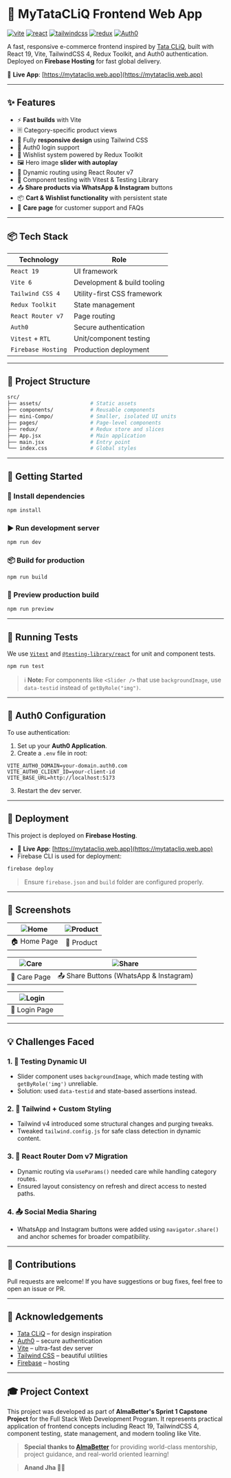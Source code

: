 # 🛒 MyTataCLiQ Frontend Web App

[![vite](https://img.shields.io/badge/Vite-6.x-blueviolet)](https://vitejs.dev/)
[![react](https://img.shields.io/badge/React-19.x-blue)](https://reactjs.org/)
[![tailwindcss](https://img.shields.io/badge/TailwindCSS-4.x-teal)](https://tailwindcss.com/)
[![redux](https://img.shields.io/badge/Redux--Toolkit-2.x-purple)](https://redux-toolkit.js.org/)
[![Auth0](https://img.shields.io/badge/Auth0-Auth-blue)](https://auth0.com/)


A fast, responsive e-commerce frontend inspired by [Tata CLiQ](https://www.tatacliq.com), built with React 19, Vite, TailwindCSS 4, Redux Toolkit, and Auth0 authentication. Deployed on **Firebase Hosting** for fast global delivery.

🔗 **Live App**: [https://mytatacliq.web.app](https://mytatacliq.web.app)

---

## ✨ Features

- ⚡ **Fast builds** with Vite
- 🗏️ Category-specific product views
- 🎨 Fully **responsive design** using Tailwind CSS
- 🔐 Auth0 login support
- 💖 Wishlist system powered by Redux Toolkit
- 🖼️ Hero image **slider with autoplay**
- 🔄 Dynamic routing using React Router v7
- 🔬 Component testing with Vitest & Testing Library
- 📤 **Share products via WhatsApp & Instagram** buttons
- 📦 **Cart & Wishlist functionality** with persistent state
- 📘 **Care page** for customer support and FAQs

---

## 📦 Tech Stack

| Technology        | Role                                 |
|-------------------|--------------------------------------|
| `React 19`        | UI framework                         |
| `Vite 6`          | Development & build tooling          |
| `Tailwind CSS 4`  | Utility-first CSS framework          |
| `Redux Toolkit`   | State management                     |
| `React Router v7` | Page routing                         |
| `Auth0`           | Secure authentication                |
| `Vitest` + `RTL`  | Unit/component testing               |
| `Firebase Hosting`| Production deployment                |

---

## 📂 Project Structure

```bash
src/
├── assets/                # Static assets
├── components/            # Reusable components
├── mini-Compo/            # Smaller, isolated UI units
├── pages/                 # Page-level components
├── redux/                 # Redux store and slices
├── App.jsx                # Main application
├── main.jsx               # Entry point
└── index.css              # Global styles
```

---

## 💠 Getting Started

### 🔧 Install dependencies

```bash
npm install
```

### ▶️ Run development server

```bash
npm run dev
```

### 📦 Build for production

```bash
npm run build
```

### 👀 Preview production build

```bash
npm run preview
```

---

## 🧪 Running Tests

We use [`Vitest`](https://vitest.dev) and [`@testing-library/react`](https://testing-library.com/react) for unit and component tests.

```bash
npm run test
```

> ℹ️ **Note:** For components like `<Slider />` that use `backgroundImage`, use `data-testid` instead of `getByRole("img")`.

---

## 🔐 Auth0 Configuration

To use authentication:

1. Set up your **Auth0 Application**.
2. Create a `.env` file in root:

```env
VITE_AUTH0_DOMAIN=your-domain.auth0.com
VITE_AUTH0_CLIENT_ID=your-client-id
VITE_BASE_URL=http://localhost:5173
```

3. Restart the dev server.

---

## 🚀 Deployment

This project is deployed on **Firebase Hosting**.

- 🔗 **Live App**: [https://mytatacliq.web.app](https://mytatacliq.web.app)
- Firebase CLI is used for deployment:

```bash
firebase deploy
```

> Ensure `firebase.json` and `build` folder are configured properly.

---

## 📸 Screenshots

<div align="center">

| ![Home](public/Home_img.png) | ![Product](public/Product_img.png) |
|:--:|:--:|
| 🏠 Home Page | 🧾 Product |



| ![Care](public/Care_img.png) | ![Share](public/Share_img.png) |
|:--:|:--:|
| 💬 Care Page | 📤 Share Buttons (WhatsApp & Instagram) |

| ![Login](public/Login.png) |  |
|:--:|:--:|
| 🔐 Login Page |  |

</div>

---

## 💡 Challenges Faced

### 1. 🧪 Testing Dynamic UI
- Slider component uses `backgroundImage`, which made testing with `getByRole('img')` unreliable.
- Solution: used `data-testid` and state-based assertions instead.

### 2. 🧹 Tailwind + Custom Styling
- Tailwind v4 introduced some structural changes and purging tweaks.
- Tweaked `tailwind.config.js` for safe class detection in dynamic content.

### 3. 🔄 React Router Dom v7 Migration
- Dynamic routing via `useParams()` needed care while handling category routes.
- Ensured layout consistency on refresh and direct access to nested paths.

### 4. 📤 Social Media Sharing
- WhatsApp and Instagram buttons were added using `navigator.share()` and anchor schemes for broader compatibility.

---

## 🙌 Contributions

Pull requests are welcome! If you have suggestions or bug fixes, feel free to open an issue or PR.


---

## 🤝 Acknowledgements

- [Tata CLiQ](https://www.tatacliq.com) – for design inspiration
- [Auth0](https://auth0.com) – secure authentication
- [Vite](https://vitejs.dev) – ultra-fast dev server
- [Tailwind CSS](https://tailwindcss.com) – beautiful utilities
- [Firebase](https://firebase.google.com) – hosting 

---

## 🎓 Project Context

This project was developed as part of **AlmaBetter's Sprint 1 Capstone Project** for the Full Stack Web Development Program. It represents practical application of frontend concepts including React 19, TailwindCSS 4, component testing, state management, and modern tooling like Vite.

> **Special thanks to [AlmaBetter](https://almabetter.com)** for providing world-class mentorship, project guidance, and real-world oriented learning!

> **Anand Jha 💖🌿**

